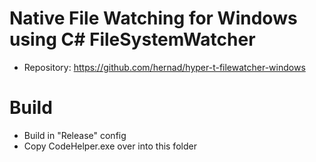 # Native File Watching for Windows using C# FileSystemWatcher

- Repository: https://github.com/hernad/hyper-t-filewatcher-windows

# Build

- Build in "Release" config
- Copy CodeHelper.exe over into this folder